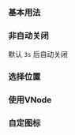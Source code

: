 <script setup>
import BaseExample from "../../examples/notification/base.vue"
import BaseExampleCode from "../../examples/notification/base.vue?raw"

import SwitchExample from "../../examples/notification/switch.vue"
import SwitchExampleCode from "../../examples/notification/switch.vue?raw"

import PositionExample from "../../examples/notification/position.vue"
import PositionExampleCode from "../../examples/notification/position.vue?raw"

import VNodeExample from "../../examples/notification/vnode.vue"
import VNodeExampleCode from "../../examples/notification/vnode.vue?raw"

import CustomIconExample from "../../examples/notification/custom-icon.vue"
import CustomIconExampleCode from "../../examples/notification/custom-icon.vue?raw"
</script>

### 基本用法

<ExamplePreview :code="BaseExampleCode">
  <BaseExample />
</ExamplePreview>

### 非自动关闭

默认 `3s` 后自动关闭

<ExamplePreview :code="SwitchExampleCode">
  <SwitchExample />
</ExamplePreview>

### 选择位置

<ExamplePreview :code="PositionExampleCode">
  <PositionExample />
</ExamplePreview>

### 使用VNode

<ExamplePreview :code="VNodeExampleCode">
  <VNodeExample />
</ExamplePreview>

### 自定图标

<ExamplePreview :code="CustomIconExampleCode">
  <CustomIconExample />
</ExamplePreview>
